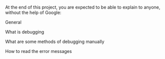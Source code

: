 At the end of this project, you are expected to be able to explain to anyone, without the help of Google:

General

What is debugging

What are some methods of debugging manually

How to read the error messages

